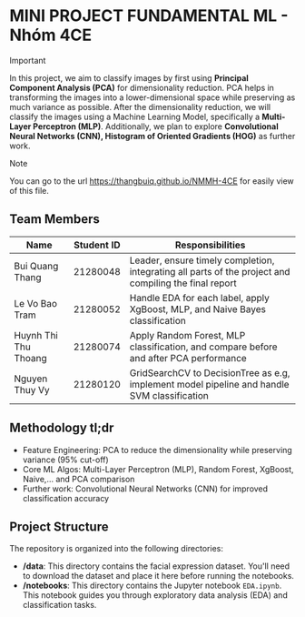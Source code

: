 # MINI PROJECT FUNDAMENTAL ML - Nhóm 4CE

> [!IMPORTANT]
> In this project, we aim to classify images by first using **Principal Component Analysis (PCA)** for dimensionality reduction. PCA helps in transforming the images into a lower-dimensional space while preserving as much variance as possible. After the dimensionality reduction, we will classify the images using a Machine Learning Model, specifically a **Multi-Layer Perceptron (MLP)**. Additionally, we plan to explore **Convolutional Neural Networks (CNN), Histogram of Oriented Gradients (HOG)** as further work.

> [!NOTE]
> You can go to the url https://thangbuiq.github.io/NMMH-4CE for easily view of this file.

## Team Members

| Name               | Student ID | Responsibilities                                                                                   |
|--------------------|------------|----------------------------------------------------------------------------------------------------|
| Bui Quang Thang    | 21280048   | Leader, ensure timely completion, integrating all parts of the project and compiling the final report |
| Le Vo Bao Tram     | 21280052   | Handle EDA for each label, apply XgBoost, MLP, and Naive Bayes classification                     |
| Huynh Thi Thu Thoang | 21280074  | Apply Random Forest, MLP classification, and compare before and after PCA performance              |
| Nguyen Thuy Vy     | 21280120   | GridSearchCV to DecisionTree as e.g, implement model pipeline and handle SVM classification        |

## Methodology tl;dr

- Feature Engineering: PCA to reduce the dimensionality while preserving variance (95% cut-off)
- Core ML Algos: Multi-Layer Perceptron (MLP), Random Forest, XgBoost, Naive,... and PCA comparison
- Further work: Convolutional Neural Networks (CNN) for improved classification accuracy

## Project Structure

The repository is organized into the following directories:

- **/data**: This directory contains the facial expression dataset. You'll need to download the dataset and place it here before running the notebooks.
- **/notebooks**: This directory contains the Jupyter notebook ```EDA.ipynb```. This notebook guides you through exploratory data analysis (EDA) and classification tasks.
